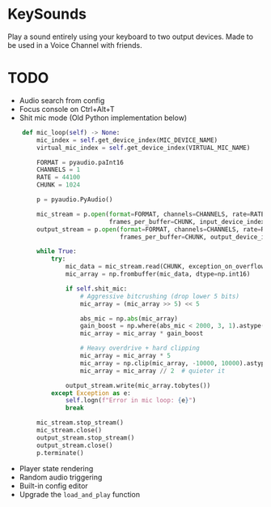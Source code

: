 # KeySounds
Play a sound entirely using your keyboard to two output devices.
Made to be used in a Voice Channel with friends.

# TODO
- Audio search from config
- Focus console on Ctrl+Alt+T
- Shit mic mode (Old Python implementation below)
```py
    def mic_loop(self) -> None:
        mic_index = self.get_device_index(MIC_DEVICE_NAME)
        virtual_mic_index = self.get_device_index(VIRTUAL_MIC_NAME)

        FORMAT = pyaudio.paInt16
        CHANNELS = 1
        RATE = 44100
        CHUNK = 1024

        p = pyaudio.PyAudio()

        mic_stream = p.open(format=FORMAT, channels=CHANNELS, rate=RATE, input=True,
                            frames_per_buffer=CHUNK, input_device_index=mic_index)
        output_stream = p.open(format=FORMAT, channels=CHANNELS, rate=RATE, output=True,
                               frames_per_buffer=CHUNK, output_device_index=virtual_mic_index)

        while True:
            try:
                mic_data = mic_stream.read(CHUNK, exception_on_overflow=False)
                mic_array = np.frombuffer(mic_data, dtype=np.int16)

                if self.shit_mic:
                    # Aggressive bitcrushing (drop lower 5 bits)
                    mic_array = (mic_array >> 5) << 5

                    abs_mic = np.abs(mic_array)
                    gain_boost = np.where(abs_mic < 2000, 3, 1).astype(np.int16)
                    mic_array = mic_array * gain_boost

                    # Heavy overdrive + hard clipping
                    mic_array = mic_array * 5
                    mic_array = np.clip(mic_array, -10000, 10000).astype(np.int16)
                    mic_array = mic_array // 2  # quieter it

                output_stream.write(mic_array.tobytes())
            except Exception as e:
                self.logn(f"Error in mic loop: {e}")
                break

        mic_stream.stop_stream()
        mic_stream.close()
        output_stream.stop_stream()
        output_stream.close()
        p.terminate()
```
- Player state rendering
- Random audio triggering
- Built-in config editor
- Upgrade the `load_and_play` function